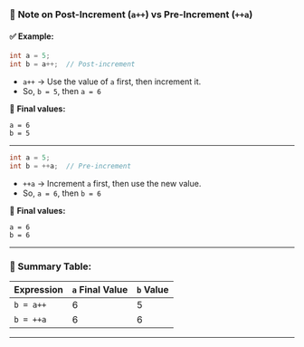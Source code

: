

### 📘 **Note on Post-Increment (`a++`) vs Pre-Increment (`++a`)**

#### ✅ Example:

```cpp
int a = 5;
int b = a++;  // Post-increment
```

* `a++` → Use the value of `a` first, then increment it.
* So, `b = 5`, then `a = 6`

🔹 **Final values:**

```
a = 6  
b = 5
```

---

```cpp
int a = 5;
int b = ++a;  // Pre-increment
```

* `++a` → Increment `a` first, then use the new value.
* So, `a = 6`, then `b = 6`

🔹 **Final values:**

```
a = 6  
b = 6
```

---

### 📌 Summary Table:

| Expression | `a` Final Value | `b` Value |
| ---------- | --------------- | --------- |
| `b = a++`  | 6               | 5         |
| `b = ++a`  | 6               | 6         |

---
